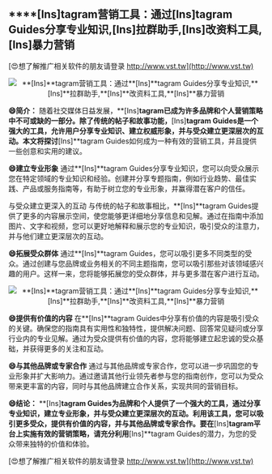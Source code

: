 ## ****[Ins]**tagram营销工具：通过**[Ins]**tagram Guides分享专业知识,**[Ins]**拉群助手,**[Ins]**改资料工具,**[Ins]**暴力营销**

[😍想了解推广相关软件的朋友请登录 http://www.vst.tw](http://www.vst.tw)

 <center><img src="https://vst.tw/MP4/tuiguang/png/2.png" alt="**[Ins]**tagram营销工具：通过**[Ins]**tagram Guides分享专业知识,**[Ins]**拉群助手,**[Ins]**改资料工具,**[Ins]**暴力营销"></center>

**😄简介：**
随着社交媒体日益发展，**[Ins]**tagram已成为许多品牌和个人营销策略中不可或缺的一部分。除了传统的帖子和故事功能，**[Ins]**tagram Guides是一个强大的工具，允许用户分享专业知识、建立权威形象，并与受众建立更深层次的互动。本文将探讨**[Ins]**tagram Guides如何成为一种有效的营销工具，并且提供一些创意和实用的建议。

**😄建立专业形象**
通过**[Ins]**tagram Guides分享专业知识，您可以向受众展示您在特定领域的专业知识和经验。创建并分享专题指南，例如行业趋势、最佳实践、产品或服务指南等，有助于树立您的专业形象，并赢得潜在客户的信任。

与受众建立更深入的互动
与传统的帖子和故事相比，**[Ins]**tagram Guides提供了更多的内容展示空间，使您能够更详细地分享信息和见解。通过在指南中添加图片、文字和视频，您可以更好地解释和展示您的专业知识，吸引受众的注意力，并与他们建立更深层次的互动。

**😄拓展受众群体**
通过**[Ins]**tagram Guides，您可以吸引更多不同类型的受众。通过创建与您品牌或业务相关的不同主题指南，您可以吸引那些对该领域感兴趣的用户。这样一来，您将能够拓展您的受众群体，并与更多潜在客户进行互动。

 <center><img src="https://vst.tw/MP4/tuiguang/png/0.png" alt="**[Ins]**tagram营销工具：通过**[Ins]**tagram Guides分享专业知识,**[Ins]**拉群助手,**[Ins]**改资料工具,**[Ins]**暴力营销"></center>

**😄提供有价值的内容**
在**[Ins]**tagram Guides中分享有价值的内容是吸引受众的关键。确保您的指南具有实用性和独特性，提供解决问题、回答常见疑问或分享行业内的专业见解。通过为受众提供有价值的内容，您将能够建立起忠诚的受众基础，并获得更多的关注和互动。

**😄与其他品牌或专家合作**
通过与其他品牌或专家合作，您可以进一步巩固您的专业形象并扩大影响力。通过邀请其他行业领先者参与您的指南创作，您可以为受众带来更丰富的内容，同时与其他品牌建立合作关系，实现共同的营销目标。

**😄结论：**
**[Ins]**tagram Guides为品牌和个人提供了一个强大的工具，通过分享专业知识，建立专业形象，并与受众建立更深层次的互动。利用该工具，您可以吸引更多受众，提供有价值的内容，并与其他品牌或专家合作。要在**[Ins]**tagram平台上实施有效的营销策略，请充分利用**[Ins]**tagram Guides的潜力，为您的受众带来独特的价值和体验。

[😍想了解推广相关软件的朋友请登录 http://www.vst.tw](http://www.vst.tw)



